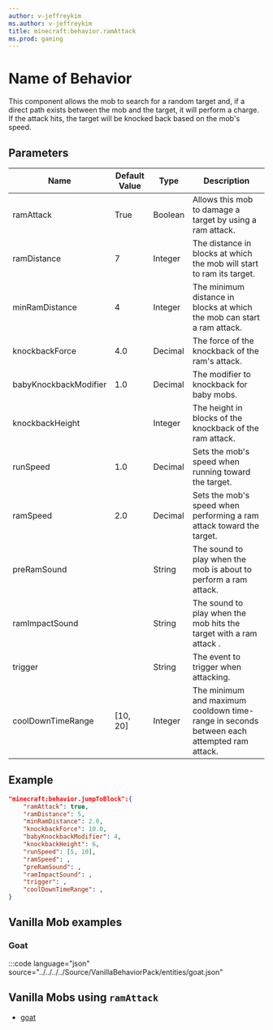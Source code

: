 ```yaml
---
author: v-jeffreykim
ms.author: v-jeffreykim
title: minecraft:behavior.ramAttack
ms.prod: gaming
---
```


# Name of Behavior

This component allows the mob to search for a random target and, if a direct path exists between the mob and the target, it will perform a charge. If the attack hits, the target will be knocked back based on the mob's speed.

## Parameters



|Name |Default Value  |Type  |Description  |
|---------|---------|---------|---------|
| ramAttack | True | Boolean | Allows this mob to damage a target by using a ram attack. |
| ramDistance | 7 | Integer | The distance in blocks at which the mob will start to ram its target. |
| minRamDistance | 4 | Integer | The minimum distance in blocks at which the mob can start a ram attack. |
| knockbackForce | 4.0 | Decimal | The force of the knockback of the ram's attack. |
| babyKnockbackModifier | 1.0 | Decimal | The modifier to knockback for baby mobs. |
| knockbackHeight | | Integer | The height in blocks of the knockback of the ram attack. |
| runSpeed | 1.0 | Decimal | Sets the mob's speed when running toward the target. |
| ramSpeed | 2.0 | Decimal | Sets the mob's speed when performing a ram attack toward the target. |
| preRamSound | | String | The sound to play when the mob is about to perform a ram attack. |
| ramImpactSound | | String | The sound to play when the mob hits the target with a ram attack .|
| trigger | | String | The event to trigger when attacking. |
| coolDownTimeRange | [10, 20] | Integer | The minimum and maximum cooldown time-range in seconds between each attempted ram attack. |

## Example

```json
"minecraft:behavior.jumpToBlock":{
    "ramAttack": true,
    "ramDistance": 5,
    "minRamDistance": 2.0,
    "knockbackForce": 10.0,
    "babyKnockbackModifier": 4,
    "knockbackHeight": 6,
    "runSpeed": [5, 10],
    "ramSpeed": ,
    "preRamSound": ,
    "ramImpactSound": ,
    "trigger": ,
    "coolDownTimeRange": ,
}
```

## Vanilla Mob examples

### Goat

:::code language="json" source="../../../../Source/VanillaBehaviorPack/entities/goat.json"

## Vanilla Mobs using `ramAttack`

- [goat](Source/VanilliaBehaviorPack_Snippets/entities/goat.json)